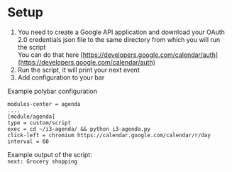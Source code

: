 # Setup
1. You need to create a Google API application and download your OAuth 2.0 credentials json file to the same directory from which you will run the script  
You can do that here [https://developers.google.com/calendar/auth](https://developers.google.com/calendar/auth)
2. Run the script, it will print your next event
3. Add configuration to your bar

Example polybar configuration  
```
modules-center = agenda
....
[module/agenda]
type = custom/script
exec = cd ~/i3-agenda/ && python i3-agenda.py
click-left = chromium https://calendar.google.com/calendar/r/day
interval = 60
```

Example output of the script:  
```next: Grocery shopping```
